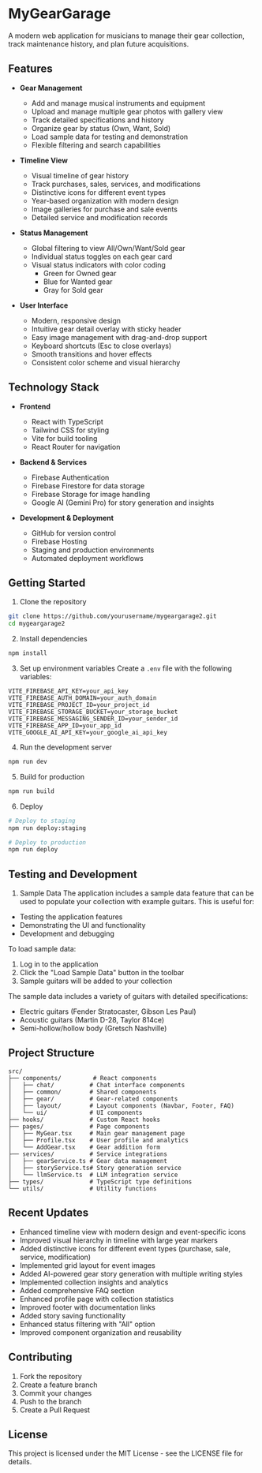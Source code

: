 # MyGearGarage

A modern web application for musicians to manage their gear collection, track maintenance history, and plan future acquisitions.

## Features

- **Gear Management**
  - Add and manage musical instruments and equipment
  - Upload and manage multiple gear photos with gallery view
  - Track detailed specifications and history
  - Organize gear by status (Own, Want, Sold)
  - Load sample data for testing and demonstration
  - Flexible filtering and search capabilities

- **Timeline View**
  - Visual timeline of gear history
  - Track purchases, sales, services, and modifications
  - Distinctive icons for different event types
  - Year-based organization with modern design
  - Image galleries for purchase and sale events
  - Detailed service and modification records

- **Status Management**
  - Global filtering to view All/Own/Want/Sold gear
  - Individual status toggles on each gear card
  - Visual status indicators with color coding
    - Green for Owned gear
    - Blue for Wanted gear
    - Gray for Sold gear

- **User Interface**
  - Modern, responsive design
  - Intuitive gear detail overlay with sticky header
  - Easy image management with drag-and-drop support
  - Keyboard shortcuts (Esc to close overlays)
  - Smooth transitions and hover effects
  - Consistent color scheme and visual hierarchy

## Technology Stack

- **Frontend**
  - React with TypeScript
  - Tailwind CSS for styling
  - Vite for build tooling
  - React Router for navigation

- **Backend & Services**
  - Firebase Authentication
  - Firebase Firestore for data storage
  - Firebase Storage for image handling
  - Google AI (Gemini Pro) for story generation and insights

- **Development & Deployment**
  - GitHub for version control
  - Firebase Hosting
  - Staging and production environments
  - Automated deployment workflows

## Getting Started

1. Clone the repository
```bash
git clone https://github.com/yourusername/mygeargarage2.git
cd mygeargarage2
```

2. Install dependencies
```bash
npm install
```

3. Set up environment variables
Create a `.env` file with the following variables:
```
VITE_FIREBASE_API_KEY=your_api_key
VITE_FIREBASE_AUTH_DOMAIN=your_auth_domain
VITE_FIREBASE_PROJECT_ID=your_project_id
VITE_FIREBASE_STORAGE_BUCKET=your_storage_bucket
VITE_FIREBASE_MESSAGING_SENDER_ID=your_sender_id
VITE_FIREBASE_APP_ID=your_app_id
VITE_GOOGLE_AI_API_KEY=your_google_ai_api_key
```

4. Run the development server
```bash
npm run dev
```

5. Build for production
```bash
npm run build
```

6. Deploy
```bash
# Deploy to staging
npm run deploy:staging

# Deploy to production
npm run deploy
```

## Testing and Development

1. Sample Data
The application includes a sample data feature that can be used to populate your collection with example guitars. This is useful for:
- Testing the application features
- Demonstrating the UI and functionality
- Development and debugging

To load sample data:
1. Log in to the application
2. Click the "Load Sample Data" button in the toolbar
3. Sample guitars will be added to your collection

The sample data includes a variety of guitars with detailed specifications:
- Electric guitars (Fender Stratocaster, Gibson Les Paul)
- Acoustic guitars (Martin D-28, Taylor 814ce)
- Semi-hollow/hollow body (Gretsch Nashville)

## Project Structure

```
src/
├── components/         # React components
│   ├── chat/          # Chat interface components
│   ├── common/        # Shared components
│   ├── gear/          # Gear-related components
│   ├── layout/        # Layout components (Navbar, Footer, FAQ)
│   └── ui/            # UI components
├── hooks/             # Custom React hooks
├── pages/             # Page components
│   ├── MyGear.tsx     # Main gear management page
│   ├── Profile.tsx    # User profile and analytics
│   └── AddGear.tsx    # Gear addition form
├── services/          # Service integrations
│   ├── gearService.ts # Gear data management
│   ├── storyService.ts# Story generation service
│   └── llmService.ts  # LLM integration service
├── types/             # TypeScript type definitions
└── utils/             # Utility functions
```

## Recent Updates

- Enhanced timeline view with modern design and event-specific icons
- Improved visual hierarchy in timeline with large year markers
- Added distinctive icons for different event types (purchase, sale, service, modification)
- Implemented grid layout for event images
- Added AI-powered gear story generation with multiple writing styles
- Implemented collection insights and analytics
- Added comprehensive FAQ section
- Enhanced profile page with collection statistics
- Improved footer with documentation links
- Added story saving functionality
- Enhanced status filtering with "All" option
- Improved component organization and reusability

## Contributing

1. Fork the repository
2. Create a feature branch
3. Commit your changes
4. Push to the branch
5. Create a Pull Request

## License

This project is licensed under the MIT License - see the LICENSE file for details.
